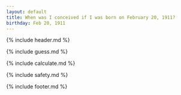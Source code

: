 ```yaml
---
layout: default
title: When was I conceived if I was born on February 20, 1911?
birthday: Feb 20, 1911
---
```


{% include header.md %}

{% include guess.md %}

{% include calculate.md %}

{% include safety.md %}

{% include footer.md %}




